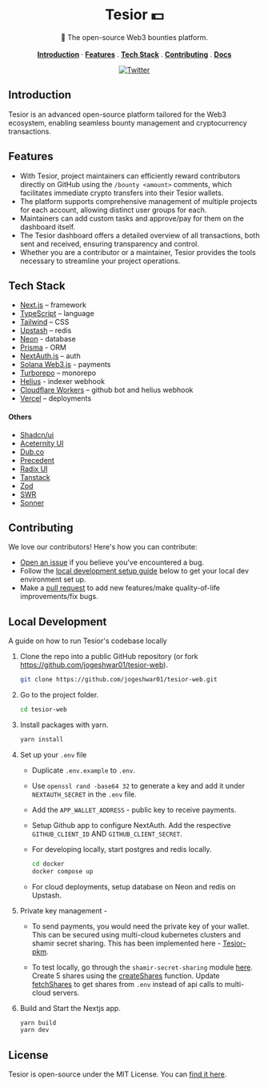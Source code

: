 <h1 align="center"> Tesior 💵</h1>

<p align="center">
    🤖 The open-source Web3 bounties platform.
    <br />
    <br />
    <a href="#introduction"><strong>Introduction</strong></a> ·
    <a href="#features"><strong>Features</strong></a> .
    <a href="#tech-stack"><strong>Tech Stack</strong></a> .
    <a href="#contributing"><strong>Contributing</strong></a> .
    <a href="https://github.com/jogeshwar01/tesior-web/blob/main/DOCS.md" target="_blank"><strong>Docs</strong></a>
</p>

<p align="center">
  <a href="https://x.com/jogeshwar01">
    <img src="https://img.shields.io/twitter/follow/jogeshwar01?style=flat&label=%40jogeshwar01&logo=twitter&color=0bf&logoColor=000" alt="Twitter" />
  </a>
</p>

## Introduction

Tesior is an advanced open-source platform tailored for the Web3 ecosystem, enabling seamless bounty management and cryptocurrency transactions.

## Features

- With Tesior, project maintainers can efficiently reward contributors directly on GitHub using the `/bounty <amount>` comments, which facilitates immediate crypto transfers into their Tesior wallets.
- The platform supports comprehensive management of multiple projects for each account, allowing distinct user groups for each.
- Maintainers can add custom tasks and approve/pay for them on the dashboard itself.
- The Tesior dashboard offers a detailed overview of all transactions, both sent and received, ensuring transparency and control.
- Whether you are a contributor or a maintainer, Tesior provides the tools necessary to streamline your project operations.

## Tech Stack

- [Next.js](https://nextjs.org/) – framework
- [TypeScript](https://www.typescriptlang.org/) – language
- [Tailwind](https://tailwindcss.com/) – CSS
- [Upstash](https://upstash.com/) – redis
- [Neon](https://neon.tech/) - database
- [Prisma](https://www.prisma.io/) - ORM
- [NextAuth.js](https://next-auth.js.org/) – auth
- [Solana Web3.js](https://github.com/solana-labs/solana-web3.js) - payments
- [Turborepo](https://turbo.build/repo) – monorepo
- [Helius](https://dev.helius.xyz/) - indexer webhook
- [Cloudflare Workers](https://hono.dev/docs/getting-started/cloudflare-workers) – github bot and helius webhook
- [Vercel](https://vercel.com/) – deployments

#### Others

- [Shadcn/ui](https://ui.shadcn.com/)
- [Aceternity UI](https://ui.aceternity.com/)
- [Dub.co](https://github.com/dubinc/dub)
- [Precedent](https://github.com/steven-tey/precedent)
- [Radix UI](https://www.radix-ui.com/)
- [Tanstack](https://tanstack.com/)
- [Zod](https://zod.dev/)
- [SWR](https://swr.vercel.app/)
- [Sonner](https://sonner.emilkowal.ski/)

## Contributing

We love our contributors! Here's how you can contribute:

- [Open an issue](https://github.com/jogeshwar01/tesior-web/issues) if you believe you've encountered a bug.
- Follow the [local development setup guide](#local-development-setup) below to get your local dev environment set up.
- Make a [pull request](https://github.com/jogeshwar01/tesior-web/pull) to add new features/make quality-of-life improvements/fix bugs.

## Local Development

A guide on how to run Tesior's codebase locally

1. Clone the repo into a public GitHub repository (or fork https://github.com/jogeshwar01/tesior-web).

   ```sh
   git clone https://github.com/jogeshwar01/tesior-web.git
   ```

2. Go to the project folder.

   ```sh
   cd tesior-web
   ```

3. Install packages with yarn.

   ```sh
   yarn install
   ```

4. Set up your `.env` file

   - Duplicate `.env.example` to `.env`.
   - Use `openssl rand -base64 32` to generate a key and add it under `NEXTAUTH_SECRET` in the `.env` file.
   - Add the `APP_WALLET_ADDRESS` - public key to receive payments.
   - Setup Github app to configure NextAuth. Add the respective `GITHUB_CLIENT_ID` AND `GITHUB_CLIENT_SECRET`.

   - For developing locally, start postgres and redis locally.

     ```sh
     cd docker
     docker compose up
     ```

   - For cloud deployments, setup database on Neon and redis on Upstash.

5. Private key management -

   - To send payments, you would need the private key of your wallet. This can be secured using multi-cloud kubernetes clusters and shamir secret sharing. This has been implemented here - [Tesior-pkm](https://github.com/jogeshwar01/tesior-pkm).

   - To test locally, go through the `shamir-secret-sharing` module [here](https://github.com/jogeshwar01/tesior-web/tree/main/apps/next-web/lib/shamirs-secret-sharing). Create 5 shares using the [createShares](https://github.com/jogeshwar01/tesior-web/blob/main/apps/next-web/lib/shamirs-secret-sharing/createShares.ts) function. Update [fetchShares](https://github.com/jogeshwar01/tesior-web/blob/main/apps/next-web/lib/shamirs-secret-sharing/recoverPrivateKey.ts) to get shares from `.env` instead of api calls to multi-cloud servers.

6. Build and Start the Nextjs app.

   ```sh
   yarn build
   yarn dev
   ```

## License

Tesior is open-source under the MIT License. You can [find it here](https://github.com/jogeshwar01/tesior-web/blob/main/LICENSE.md).
